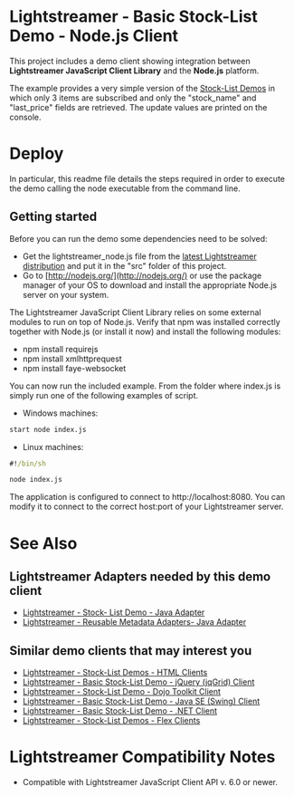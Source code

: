 # Lightstreamer - Basic Stock-List Demo - Node.js Client #

<!-- START DESCRIPTION lightstreamer-example-stocklist-client-node -->

This project includes a demo client showing integration between <b>Lightstreamer JavaScript Client Library</b> and the <b>Node.js</b> platform.<br>

The example provides a very simple version of the [Stock-List Demos](https://github.com/Weswit/Lightstreamer-example-Stocklist-client-javascript) in which only 3 items are subscribed and only the "stock_name" and "last_price" fields are retrieved. The update values are printed on the console.

# Deploy #

In particular, this readme file details the steps required in order to execute the demo calling the node executable from the command line.

## Getting started ##

Before you can run the demo some dependencies need to be solved:

* Get the lightstreamer_node.js file from the [latest Lightstreamer distribution](http://www.lightstreamer.com/download) and put it in the "src" folder of this project.
* Go to [http://nodejs.org/](http://nodejs.org/) or use the package manager of your OS to download and install the appropriate Node.js server on your system.
  
The Lightstreamer JavaScript Client Library relies on some external modules to run on top of Node.js. Verify that npm was installed correctly together with Node.js (or install it now) and install the following modules:
* npm install requirejs
* npm install xmlhttprequest
* npm install faye-websocket

<!-- END DESCRIPTION lightstreamer-example-stocklist-client-node -->
    
You can now run the included example. From the folder where index.js is simply run one of the following examples of script.
* Windows machines:<br>

```sh
start node index.js
``` 

* Linux machines:<br>

```cmd
#!/bin/sh

node index.js
```

The application is configured to connect to http://localhost:8080. You can modify it to connect to the correct host:port of your Lightstreamer server.

# See Also #

## Lightstreamer Adapters needed by this demo client ##

<!-- START RELATED_ENTRIES -->
* [Lightstreamer - Stock- List Demo - Java Adapter](https://github.com/Weswit/Lightstreamer-example-Stocklist-adapter-java)
* [Lightstreamer - Reusable Metadata Adapters- Java Adapter](https://github.com/Weswit/Lightstreamer-example-ReusableMetadata-adapter-java)

<!-- END RELATED_ENTRIES -->

## Similar demo clients that may interest you ##

* [Lightstreamer - Stock-List Demos - HTML Clients](https://github.com/Weswit/Lightstreamer-example-Stocklist-client-javascript)
* [Lightstreamer - Basic Stock-List Demo - jQuery (jqGrid) Client](https://github.com/Weswit/Lightstreamer-example-StockList-client-jquery)
* [Lightstreamer - Stock-List Demo - Dojo Toolkit Client](https://github.com/Weswit/Lightstreamer-example-StockList-client-dojo)
* [Lightstreamer - Basic Stock-List Demo - Java SE (Swing) Client](https://github.com/Weswit/Lightstreamer-example-StockList-client-java)
* [Lightstreamer - Basic Stock-List Demo - .NET Client](https://github.com/Weswit/Lightstreamer-example-StockList-client-dotnet)
* [Lightstreamer - Stock-List Demos - Flex Clients](https://github.com/Weswit/Lightstreamer-example-StockList-client-flex)

# Lightstreamer Compatibility Notes #

- Compatible with Lightstreamer JavaScript Client API v. 6.0 or newer.
